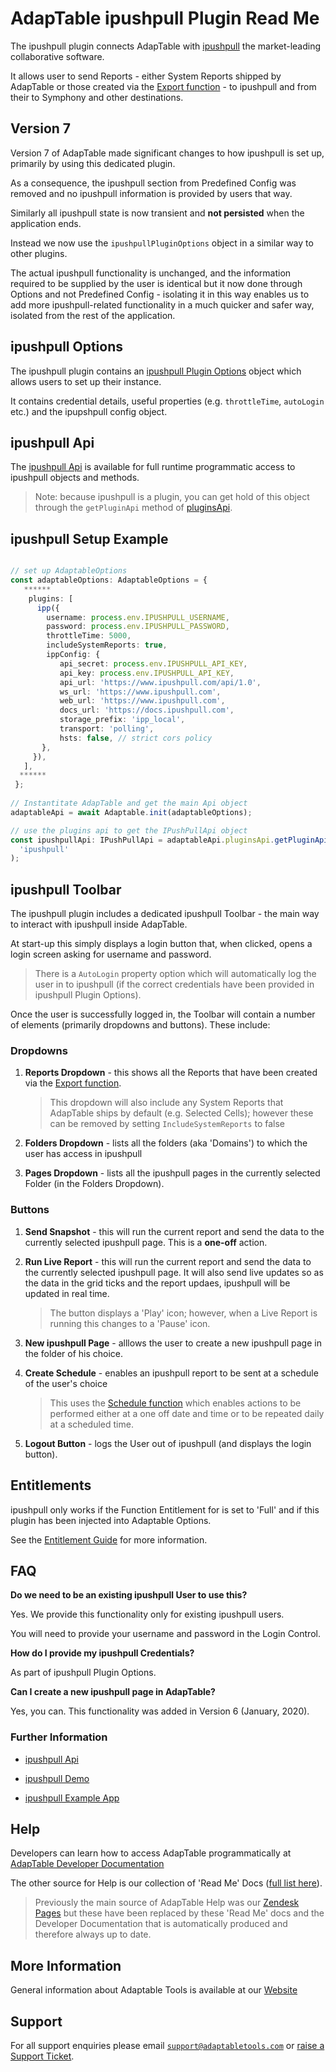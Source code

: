# AdapTable ipushpull Plugin Read Me

The ipushpull plugin connects AdapTable with [ipushpull](https://www.ipushpull.com) the market-leading collaborative software.

It allows user to send Reports - either System Reports shipped by AdapTable or those created via the [Export function](../../adaptable/readme/functions/export-function.md) - to ipushpull and from their to Symphony and other destinations.

## Version 7 
Version 7 of AdapTable made significant changes to how ipushpull is set up, primarily by using this dedicated plugin.

As a consequence, the ipushpull section from Predefined Config was removed and no ipushpull information is provided by users that way.

Similarly all ipushpull state is now transient and **not persisted** when the application ends.

Instead we now use the `ipushpullPluginOptions` object in a similar way to other plugins. 

The actual ipushpull functionality is unchanged, and the information required to be supplied by the user is identical but it now done through Options and not Predefined Config - isolating it in this way enables us to add more ipushpull-related functionality in a much quicker and safer way, isolated from the rest of the application.

## ipushpull Options

The ipushpull plugin contains an [ipushpull Plugin Options](https://api.adaptabletools.com/interfaces/_src_adaptableoptions_ipushpullpluginoptions_.ipushpullpluginoptions.html) object which allows users to set up their instance.

It contains credential details, useful properties (e.g. `throttleTime`, `autoLogin` etc.) and the ipupshpull config object.

## ipushpull Api

The [ipushpull Api](https://api.adaptabletools.com/interfaces/_src_api_ipushpullapi_.ipushpullapi.html) is available for full runtime programmatic access to ipushpull objects and methods.

> Note: because ipushpull is a plugin, you can get hold of this object through the `getPluginApi` method of [pluginsApi](https://api.adaptabletools.com/interfaces/_src_api_pluginsapi_.pluginsapi.html).

## ipushpull Setup Example
 
  ```ts
  
  // set up AdaptableOptions
  const adaptableOptions: AdaptableOptions = {
     ******
      plugins: [
        ipp({
          username: process.env.IPUSHPULL_USERNAME,
          password: process.env.IPUSHPULL_PASSWORD,
          throttleTime: 5000,
          includeSystemReports: true,
          ippConfig: {
             api_secret: process.env.IPUSHPULL_API_KEY,
             api_key: process.env.IPUSHPULL_API_KEY,
             api_url: 'https://www.ipushpull.com/api/1.0',
             ws_url: 'https://www.ipushpull.com',
             web_url: 'https://www.ipushpull.com',
             docs_url: 'https://docs.ipushpull.com',
             storage_prefix: 'ipp_local',
             transport: 'polling',
             hsts: false, // strict cors policy
         },
       }),
     ],
    ******
   };
   
  // Instantitate AdapTable and get the main Api object 
  adaptableApi = await Adaptable.init(adaptableOptions);
  
  // use the plugins api to get the IPushPullApi object
  const ipushpullApi: IPushPullApi = adaptableApi.pluginsApi.getPluginApi(
    'ipushpull'
  );
  
 ```

## ipushpull Toolbar

The ipushpull plugin includes a dedicated ipushpull Toolbar - the main way to interact with ipushpull inside AdapTable.

At start-up this simply displays a login button that, when clicked, opens a login screen asking for username and password.

> There is a `AutoLogin` property option which will automatically log the user in to ipushpull (if the correct credentials have been provided in ipushpull Plugin Options).

Once the user is successfully logged in, the Toolbar will contain a number of elements (primarily dropdowns and buttons). These include:

### Dropdowns

1. **Reports Dropdown** - this shows all the Reports that have been created via the [Export function](../../adaptable/readme/functions/export-function.md).
    > This dropdown will also include any System Reports that AdapTable ships by default (e.g. Selected Cells); however these can be removed by setting `IncludeSystemReports` to false

2. **Folders Dropdown** - lists all the folders (aka 'Domains') to which the user has access in ipushpull

3. **Pages Dropdown** - lists all the ipushpull pages in the currently selected Folder (in the Folders Dropdown).

### Buttons

1. **Send Snapshot** - this will run the current report and send the data to the currently selected ipushpull page.  This is a **one-off** action.

2. **Run Live Report** - this will run the current report and send the data to the currently selected ipushpull page.  It will also send live updates so as the data in the grid ticks and the report updaes, ipushpull will be updated in real time.
   > The button displays a 'Play' icon; however, when a Live Report is running this changes to a 'Pause' icon.

3. **New ipushpull Page** - alllows the user to create a new ipushpull page in the folder of his choice.

4. **Create Schedule** - enables an ipushpull report to be sent at a schedule of the user's choice
   >This uses the [Schedule function](../../adaptable/readme/functions/schedule-function.md) which enables actions to be performed either at a one off date and time or to be repeated daily at a scheduled time.  

5. **Logout Button** - logs the User out of ipushpull (and displays the login button).

## Entitlements

ipushpull only works if the Function Entitlement for is set to 'Full' and if this plugin has been injected into Adaptable Options.  

See the [Entitlement Guide](../../adaptable/readme/guides/adaptable-entitlements-guide.md) for more information.

## FAQ

**Do we need to be an existing ipushpull User to use this?**

Yes. We provide this functionality only for existing ipushpull users.

You will need to provide your username and password in the Login Control.

**How do I provide my ipushpull Credentials?**

As part of ipushpull Plugin Options.

**Can I create a new ipushpull page in AdapTable?**

Yes, you can. This functionality was added in Version 6 (January, 2020).


### Further Information

- [ipushpull Api](https://api.adaptabletools.com/interfaces/_src_api_ipushpullapi_.ipushpullapi.html)

- [ipushpull Demo](https://demo.adaptabletools.com/partners/ipushpulldemo)

- [ipushpull Example App](https://github.com/AdaptableTools/example-adaptable-ipushpull-integration)


## Help

Developers can learn how to access AdapTable programmatically at [AdapTable Developer Documentation](https://api.adaptabletools.com) 

The other source for Help is our collection of 'Read Me' Docs ([full list here](https://github.com/AdaptableTools/adaptable/blob/master/packages/adaptable/readme/readme-list.md)).

> Previously the main source of AdapTable Help was our [Zendesk Pages](https://adaptabletools.zendesk.com/hc/en-us/articles/360007083017-Help-) but these have been replaced by these 'Read Me' docs and the Developer Documentation that is automatically produced and therefore always up to date.

## More Information

General information about Adaptable Tools is available at our [Website](http://www.adaptabletools.com) 

## Support

For all support enquiries please email [`support@adaptabletools.com`](mailto:support@adaptabletools.com) or [raise a Support Ticket](https://adaptabletools.zendesk.com/hc/en-us/requests/new).
